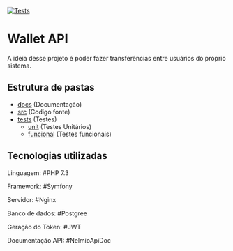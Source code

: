 [![Tests](https://github.com/everaldofilho/wallet-api/actions/workflows/tests.yml/badge.svg)](https://github.com/everaldofilho/wallet-api/actions/workflows/tests.yml)

# Wallet API

A ideia desse projeto é poder fazer transferências entre usuários do próprio sistema.

## Estrutura de pastas

- [docs](./docs) (Documentação)
- [src](./src) (Codigo fonte)
- [tests](./tests) (Testes)
    - [unit](./tests/unit) (Testes Unitários)
    - [funcional](./tests/funcional) (Testes funcionais) 

## Tecnologias utilizadas

Linguagem: #PHP 7.3

Framework: #Symfony

Servidor: #Nginx

Banco de dados: #Postgree

Geração do Token: #JWT

Documentação API: #NelmioApiDoc
